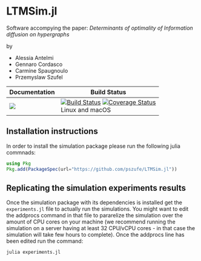 # LTMSim.jl

Software accompying the paper:
*Determinants of optimality of Information diffusion on hypergraphs*

by

- Alessia Antelmi
- Gennaro Cordasco
- Carmine Spaugnoulo
- Przemyslaw Szufel

| **Documentation** | **Build Status** |
|---------------|--------------|
|[![][docs-latest-img]][docs-dev-url] | [![Build Status][travis-img]][travis-url]  [![Coverage Status][codecov-img]][codecov-url] <br/> Linux and macOS |

## Installation instructions

In order to install the simulation package please run the following julia commnads:
```julia
using Pkg
Pkg.add(PackageSpec(url="https://github.com/pszufe/LTMSim.jl"))
```

## Replicating the simulation experiments results

Once the simulation package with its dependencies is installed get the `experiments.jl` file to actually run the simulations. You might want to edit the addprocs command in that file to pararelize the simulation over the amount of CPU cores on your machine (we recommend running the simulation on a server having at least 32 CPU/vCPU cores - in that case the simulation will take few hours to complete). Once the addprocs line has been edited run the command:
```bash
julia experiments.jl
```

[docs-latest-img]: https://img.shields.io/badge/docs-latest-blue.svg
[docs-stable-img]: https://img.shields.io/badge/docs-stable-blue.svg
[docs-dev-url]: https://pszufe.github.io/LTMSim.jll/dev
[docs-stable-url]: https://pszufe.github.io/LTMSim.jl/stable

[travis-img]: https://travis-ci.org/pszufe/LTMSim.jl.svg?branch=master
[travis-url]: https://travis-ci.org/pszufe/LTMSim.jl

[codecov-img]: https://coveralls.io/repos/github/pszufe/LTMSim.jl/badge.svg?branch=master
[codecov-url]: https://coveralls.io/github/pszufe/LTMSim.jl?branch=master

